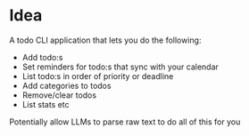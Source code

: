 # Idea

A todo CLI application that lets you do the following:

- Add todo:s
- Set reminders for todo:s that sync with your calendar
- List todo:s in order of priority or deadline
- Add categories to todos
- Remove/clear todos
- List stats etc

Potentially allow LLMs to parse raw text to do all of this for you